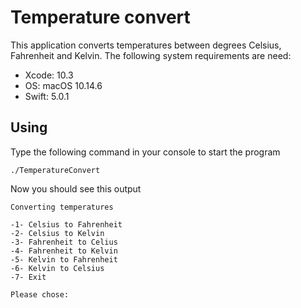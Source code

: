 # Temperature convert
This application converts temperatures between degrees Celsius, Fahrenheit and Kelvin.
The following system requirements are need:
* Xcode: 10.3
* OS: macOS 10.14.6
* Swift: 5.0.1

## Using
Type the following command in your console to start the program

    ./TemperatureConvert

Now you should see this output

    Converting temperatures

    -1- Celsius to Fahrenheit
    -2- Celsius to Kelvin
    -3- Fahrenheit to Celius
    -4- Fahrenheit to Kelvin
    -5- Kelvin to Fahrenheit
    -6- Kelvin to Celsius
    -7- Exit

    Please chose: 


